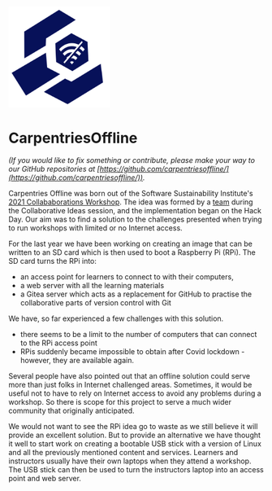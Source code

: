 <img src="images/OFFLINE_a.png" width="200px"> 

# CarpentriesOffline
*(If you would like to fix something or contribute, please make your way to our GitHub repositories at [https://github.com/carpentriesoffline/](https://github.com/carpentriesoffline/)).*

Carpentries Offline was born out of the Software Sustainability Institute's [2021 Collababorations Workshop](https://www.software.ac.uk/cw21?_ga=2.230971867.593926244.1617037201-1031762173.1614775769). The idea was formed by a [team](originalteam) during the Collaborative Ideas session, and the implementation began on the Hack Day. Our aim was to find a solution to the challenges presented when trying to run workshops with limited or no Internet access.

For the last year we have been working on creating an image that can be written to an SD card which is then used to boot a Raspberry Pi (RPi). The SD card turns the RPi into:

- an access point for learners to connect to with their computers, 
- a web server with all the learning materials
- a Gitea server which acts as a replacement for GitHub to practise the collaborative parts of version control with Git

We have, so far experienced a few challenges with this solution.
- there seems to be a limit to the number of computers that can connect to the RPi access point
- RPis suddenly became impossible to obtain after Covid lockdown - however, they are available again.

Several people have also pointed out that an offline solution could serve more than just folks in Internet challenged areas. Sometimes, it would be useful not to have to rely on Internet access to avoid any problems during a workshop. So there is scope for this project to serve a much wider community that originally anticipated.

We would not want to see the RPi idea go to waste as we still believe it will provide an excellent solution. But to provide an alternative we have thought it well to start work on creating a bootable USB stick with a version of Linux and all the previously mentioned content and services. Learners and instructors usually have their own laptops when they attend a workshop. The USB stick can then be used to turn the instructors laptop into an access point and web server.

